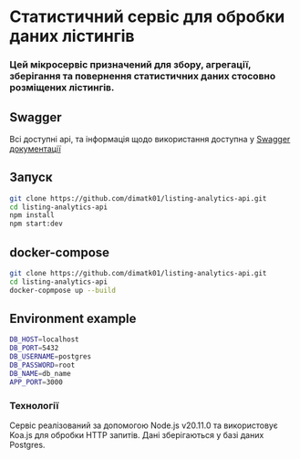 # Статистичний сервіс для обробки даних лістингів

### Цей мікросервіс призначений для збору, агрегації, зберігання та повернення статистичних даних стосовно розміщених лістингів.


## Swagger

Всі доступні api, та інформація щодо використання доступна
у  [Swagger документації](http://localhost:3000/docs)

## Запуск
```bash
git clone https://github.com/dimatk01/listing-analytics-api.git
cd listing-analytics-api
npm install
npm start:dev
```

## docker-compose
```bash
git clone https://github.com/dimatk01/listing-analytics-api.git
cd listing-analytics-api
docker-copmpose up --build
```

## Environment example
```bash
DB_HOST=localhost
DB_PORT=5432
DB_USERNAME=postgres
DB_PASSWORD=root
DB_NAME=db_name
APP_PORT=3000
```

### Технології
Сервіс реалізований за допомогою Node.js v20.11.0 та використовує Koa.js для обробки HTTP запитів. 
Дані зберігаються у базі даних Postgres.
